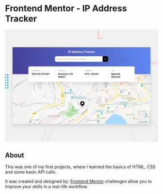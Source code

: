 # Frontend Mentor - IP Address Tracker

![Design preview for the IP Address Tracker coding challenge](./design/desktop-preview.jpg)

## About

This was one of my first projects, where I learned the basics of HTML, CSS and some basic API calls.

It was created and designed by:
[Frontend Mentor](https://www.frontendmentor.io) challenges allow you to improve your skills in a real-life workflow.
